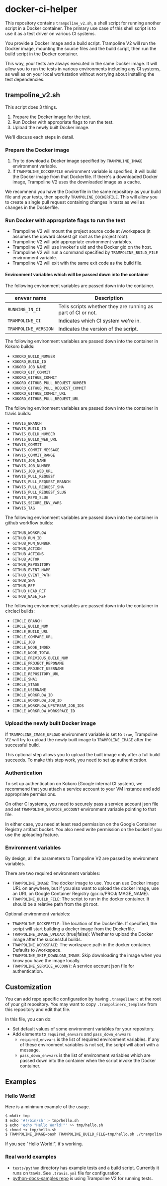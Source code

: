 # docker-ci-helper

This repository contains `trampoline_v2.sh`, a shell script for
running another script in a Docker container. The primary use case of
this shell script is to use it as a test driver on various CI
systems.

You provide a Docker image and a build script. Trampoline V2 will run
the Docker image, mounting the source files and the build script, then
run the build script in the Docker container.

This way, your tests are always executed in the same Docker image. It
will allow you to run the tests in various environments including any
CI systems, as well as on your local workstation without worrying
about installing the test dependencies.

## trampoline_v2.sh

This script does 3 things.

1. Prepare the Docker image for the test.
2. Run Docker with appropriate flags to run the test.
3. Upload the newly built Docker image.

We'll discuss each steps in detail.

### Prepare the Docker image

1. Try to download a Docker image specified by `TRAMPOLINE_IMAGE`
   environment variable.
2. If `TRAMPOLINE_DOCKERFILE` environment variable is specified, it
   will build the Docker image from that Dockerfile. If there's a
   downloaded Docker image, Trampoline V2 uses the downloaded image as
   a cache.

We recomnend you have the Dockerfile in the same repository as your
build file and your tests, then specify `TRAMPOLINE_DOCKERFILE`. This
will allow you to create a single pull request containing changes in
tests as well as changes in the Dockerfile.

### Run Docker with appropriate flags to run the test

* Trampoline V2 will mount the project source code at /workspace (it
  assumes the upward closest git root as the project root).
* Trampoline V2 will add appropriate environment variables.
* Trampoline V2 will use invoker's uid and the Docker gid on the host.
* Trampoline V2 will run a command specified by
  `TRAMPOLINE_BUILD_FILE` environment variable.
* Trampoline V2 will exit with the same exit code as the build file.

#### Environment variables which will be passed down into the container

The following environment variables are passed down into the container.

| envvar name                         | Description                                                  |
| ----------------------------------  | ----------------------------------------                     |
| `RUNNING_IN_CI`                     | Tells scripts whether they are running as part of CI or not. |
| `TRAMPOLINE_CI`                     | Indicates which CI system we're in.                          |
| `TRAMPOLINE_VERSION`                | Indicates the version of the script.                         |

The following environment variables are passed down into the container
in Kokoro builds:

* `KOKORO_BUILD_NUMBER`
* `KOKORO_BUILD_ID`
* `KOKORO_JOB_NAME`
* `KOKORO_GIT_COMMIT`
* `KOKORO_GITHUB_COMMIT`
* `KOKORO_GITHUB_PULL_REQUEST_NUMBER`
* `KOKORO_GITHUB_PULL_REQUEST_COMMIT`
* `KOKORO_GITHUB_COMMIT_URL`
* `KOKORO_GITHUB_PULL_REQUEST_URL`

The following environment variables are passed down into the container
in travis builds:

* `TRAVIS_BRANCH`
* `TRAVIS_BUILD_ID`
* `TRAVIS_BUILD_NUMBER`
* `TRAVIS_BUILD_WEB_URL`
* `TRAVIS_COMMIT`
* `TRAVIS_COMMIT_MESSAGE`
* `TRAVIS_COMMIT_RANGE`
* `TRAVIS_JOB_NAME`
* `TRAVIS_JOB_NUMBER`
* `TRAVIS_JOB_WEB_URL`
* `TRAVIS_PULL_REQUEST`
* `TRAVIS_PULL_REQUEST_BRANCH`
* `TRAVIS_PULL_REQUEST_SHA`
* `TRAVIS_PULL_REQUEST_SLUG`
* `TRAVIS_REPO_SLUG`
* `TRAVIS_SECURE_ENV_VARS`
* `TRAVIS_TAG`

The following environment variables are passed down into the container
in github workflow builds:

* `GITHUB_WORKFLOW`
* `GITHUB_RUN_ID`
* `GITHUB_RUN_NUMBER`
* `GITHUB_ACTION`
* `GITHUB_ACTIONS`
* `GITHUB_ACTOR`
* `GITHUB_REPOSITORY`
* `GITHUB_EVENT_NAME`
* `GITHUB_EVENT_PATH`
* `GITHUB_SHA`
* `GITHUB_REF`
* `GITHUB_HEAD_REF`
* `GITHUB_BASE_REF`

The following environment variables are passed down into the container
in circleci builds:

* `CIRCLE_BRANCH`
* `CIRCLE_BUILD_NUM`
* `CIRCLE_BUILD_URL`
* `CIRCLE_COMPARE_URL`
* `CIRCLE_JOB`
* `CIRCLE_NODE_INDEX`
* `CIRCLE_NODE_TOTAL`
* `CIRCLE_PREVIOUS_BUILD_NUM`
* `CIRCLE_PROJECT_REPONAME`
* `CIRCLE_PROJECT_USERNAME`
* `CIRCLE_REPOSITORY_URL`
* `CIRCLE_SHA1`
* `CIRCLE_STAGE`
* `CIRCLE_USERNAME`
* `CIRCLE_WORKFLOW_ID`
* `CIRCLE_WORKFLOW_JOB_ID`
* `CIRCLE_WORKFLOW_UPSTREAM_JOB_IDS`
* `CIRCLE_WORKFLOW_WORKSPACE_ID`

### Upload the newly built Docker image

If `TRAMPOLINE_IMAGE_UPLOAD` environment variable is set to `true`,
Trampoline V2 will try to upload the newly built image to
`TRAMPOLINE_IMAGE` after the successful build.

This optional step allows you to upload the built image only after a
full build succeeds. To make this step work, you need to set up
authentication.

### Authentication

To set up authentication on Kokoro (Google internal CI system), we
recommend that you attach a service account to your VM instance and
add appropriate permissions.

On other CI systems, you need to securely pass a service account json
file and set `TRAMPOLINE_SERVICE_ACCOUNT` environment variable
pointing to that file.

In either case, you need at least read permission on the Google
Container Registry artifact bucket. You also need write permission on
the bucket if you use the uploading feature.

### Environment variables

By design, all the parameters to Trampoline V2 are passed by
environment variables.

There are two required environment variables:
* `TRAMPOLINE_IMAGE`: The docker image to use. You can use Docker
  image URL on anywhere, but if you also want to upload the docker
  image, use an URL on Google Container Registry
  (gcr.io/PROJ/IMAGE_NAME).
* `TRAMPOLINE_BUILD_FILE`: The script to run in the docker
  container. It should be a relative path from the git root.

Optional environment variables:
* `TRAMPOLINE_DOCKERFILE`: The location of the Dockerfile. If
  specified, the script will start building a docker image from the
  Dockerfile.
* `TRAMPOLINE_IMAGE_UPLOAD`: (true|false): Whether to upload the
  Docker image after the successful builds.
* `TRAMPOLINE_WORKSPACE`: The workspace path in the docker container.
  Defaults to /workspace.
* `TRAMPOLINE_SKIP_DOWNLOAD_IMAGE`: Skip downloading the image when
  you know you have the image locally.
* `TRAMPOLINE_SERVICE_ACCOUNT`: A service account json file for
  authentication.

## Customization

You can add repo specific configuration by having `.trampolinerc` at
the root of your git repository. You may want to copy
`.trampolinerc_template` from this repository and edit that file.

In this file, you can do:

* Set default values of some environment variables for your repository.
* Add elements to `required_envvars` and `pass_down_envvars`
  * `required_envvars` is the list of required environment
    variables. If any of these environment variables is not set, the
    script will abort with a message.
  * `pass_down_envvars` is the list of environment variables which are
    passed down into the container when the script invoke the Docker
    container.

## Examples

### Hello World!

Here is a minimum example of the usage.

```sh
$ mkdir tmp
$ echo '#!/bin/sh' > tmp/hello.sh
$ echo 'echo "Hello World!"' >> tmp/hello.sh
$ chmod +x tmp/hello.sh
$ TRAMPOLINE_IMAGE=bash TRAMPOLINE_BUILD_FILE=tmp/hello.sh ./trampoline_v2.sh
```

If you see "Hello World!", it's working.

### Real world examples

* `tests/python` directory has example tests and a build script. Currently it runs on travis. See `.travis.yml` file for configuration.
* [python-docs-samples
  repo](https://github.com/GoogleCloudPlatform/python-docs-samples)
  is using Trampoline V2 for running tests.
